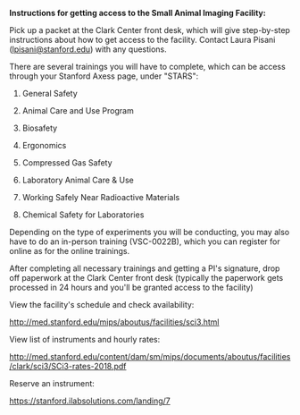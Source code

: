 **Instructions for getting access to the Small Animal Imaging Facility:**

Pick up a packet at the Clark Center front desk, which will give step-by-step instructions about how to get access to the facility.  Contact Laura Pisani (lpisani@stanford.edu) with any questions.  

There are several trainings you will have to complete, which can be access through your Stanford Axess page, under "STARS": 

1. General Safety

2. Animal Care and Use Program

3. Biosafety

4. Ergonomics

5. Compressed Gas Safety

6. Laboratory Animal Care & Use

7. Working Safely Near Radioactive Materials

8. Chemical Safety for Laboratories

Depending on the type of experiments you will be conducting, you may also have to do an in-person training (VSC-0022B),
which you can register for online as for the online trainings.

After completing all necessary trainings and getting a PI's signature, drop off paperwork at the Clark Center front desk (typically the paperwork gets processed in 24 hours and you'll be granted access to the facility)

View the facility's schedule and check availability:

http://med.stanford.edu/mips/aboutus/facilities/sci3.html

View list of instruments and hourly rates:

http://med.stanford.edu/content/dam/sm/mips/documents/aboutus/facilities/clark/sci3/SCi3-rates-2018.pdf

Reserve an instrument: 

https://stanford.ilabsolutions.com/landing/7




